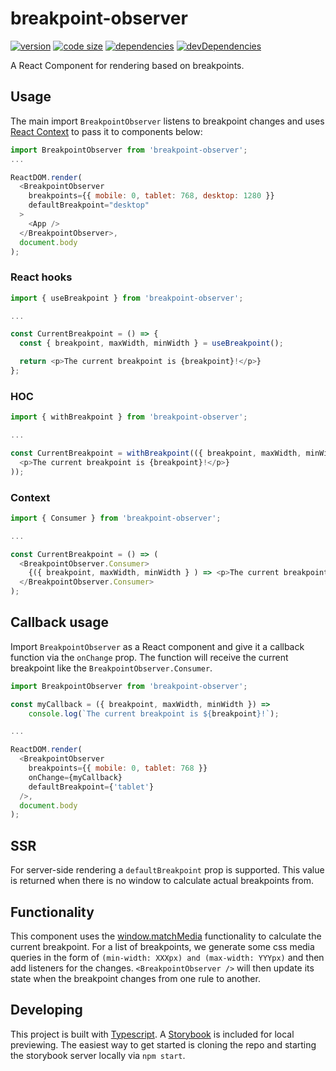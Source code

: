 # breakpoint-observer

[![version](https://img.shields.io/npm/v/breakpoint-observer.svg)](https://www.npmjs.com/package/breakpoint-observer)
[![code size](https://img.shields.io/github/languages/code-size/iiroj/breakpoint-observer.svg)](https://github.com/iiroj/breakpoint-observer)
[![dependencies](https://img.shields.io/david/iiroj/breakpoint-observer.svg)](https://github.com/iiroj/breakpoint-observer/blob/master/package.json)
[![devDependencies](https://img.shields.io/david/dev/iiroj/breakpoint-observer.svg)](https://github.com/iiroj/breakpoint-observer/blob/master/package.json)

A React Component for rendering based on breakpoints.

## Usage

The main import `BreakpointObserver` listens to breakpoint changes and uses [React Context](https://reactjs.org/docs/context.html) to pass it to components below:

```javascript
import BreakpointObserver from 'breakpoint-observer';
...

ReactDOM.render(
  <BreakpointObserver
    breakpoints={{ mobile: 0, tablet: 768, desktop: 1280 }}
    defaultBreakpoint="desktop"
  >
    <App />
  </BreakpointObserver>,
  document.body
);
```

### React hooks

```javascript
import { useBreakpoint } from 'breakpoint-observer';

...

const CurrentBreakpoint = () => {
  const { breakpoint, maxWidth, minWidth } = useBreakpoint();

  return <p>The current breakpoint is {breakpoint}!</p>}
};
```

### HOC

```javascript
import { withBreakpoint } from 'breakpoint-observer';

...

const CurrentBreakpoint = withBreakpoint(({ breakpoint, maxWidth, minWidth }) => (
  <p>The current breakpoint is {breakpoint}!</p>}
));
```

### Context

```javascript
import { Consumer } from 'breakpoint-observer';

...

const CurrentBreakpoint = () => (
  <BreakpointObserver.Consumer>
    {({ breakpoint, maxWidth, minWidth } ) => <p>The current breakpoint is {breakpoint}!</p>}
  </BreakpointObserver.Consumer>
);
```

## Callback usage

Import `BreakpointObserver` as a React component and give it a callback function via the `onChange` prop. The function will receive the current breakpoint like the `BreakpointObserver.Consumer`.

```javascript
import BreakpointObserver from 'breakpoint-observer';

const myCallback = ({ breakpoint, maxWidth, minWidth }) =>
    console.log(`The current breakpoint is ${breakpoint}!`);

...

ReactDOM.render(
  <BreakpointObserver
    breakpoints={{ mobile: 0, tablet: 768 }}
    onChange={myCallback}
    defaultBreakpoint={'tablet'}
  />,
  document.body
);
```

## SSR

For server-side rendering a `defaultBreakpoint` prop is supported. This value is returned when there is no window to calculate actual breakpoints from.

## Functionality

This component uses the [window.matchMedia](https://developer.mozilla.org/en-US/docs/Web/API/Window/matchMedia) functionality to calculate the current breakpoint. For a list of breakpoints, we generate some css media queries in the form of `(min-width: XXXpx) and (max-width: YYYpx)` and then add listeners for the changes. `<BreakpointObserver />` will then update its state when the breakpoint changes from one rule to another.

## Developing

This project is built with [Typescript](http://www.typescriptlang.org/). A [Storybook](http://storybook.js.org/) is included for local previewing. The easiest way to get started is cloning the repo and starting the storybook server locally via `npm start`.
